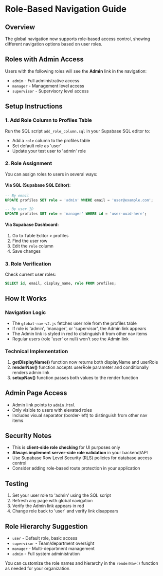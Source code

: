 # Role-Based Navigation Guide

## Overview
The global navigation now supports role-based access control, showing different navigation options based on user roles.

## Roles with Admin Access
Users with the following roles will see the **Admin** link in the navigation:
- `admin` - Full administrative access
- `manager` - Management level access
- `supervisor` - Supervisory level access

## Setup Instructions

### 1. Add Role Column to Profiles Table
Run the SQL script `add_role_column.sql` in your Supabase SQL editor to:
- Add a `role` column to the profiles table
- Set default role as 'user'
- Update your test user to 'admin' role

### 2. Role Assignment
You can assign roles to users in several ways:

#### Via SQL (Supabase SQL Editor):
```sql
-- By email
UPDATE profiles SET role = 'admin' WHERE email = 'user@example.com';

-- By user ID
UPDATE profiles SET role = 'manager' WHERE id = 'user-uuid-here';
```

#### Via Supabase Dashboard:
1. Go to Table Editor > profiles
2. Find the user row
3. Edit the `role` column
4. Save changes

### 3. Role Verification
Check current user roles:
```sql
SELECT id, email, display_name, role FROM profiles;
```

## How It Works

### Navigation Logic
- The `global-nav-v2.js` fetches user role from the profiles table
- If role is 'admin', 'manager', or 'supervisor', the Admin link appears
- The Admin link is styled in red to distinguish it from other nav items
- Regular users (role 'user' or null) won't see the Admin link

### Technical Implementation
1. **getDisplayName()** function now returns both displayName and userRole
2. **renderNav()** function accepts userRole parameter and conditionally renders admin link
3. **setupNav()** function passes both values to the render function

## Admin Page Access
- Admin link points to `admin.html`
- Only visible to users with elevated roles
- Includes visual separator (border-left) to distinguish from other nav items

## Security Notes
- This is **client-side role checking** for UI purposes only
- **Always implement server-side role validation** in your backend/API
- Use Supabase Row Level Security (RLS) policies for database access control
- Consider adding role-based route protection in your application

## Testing
1. Set your user role to 'admin' using the SQL script
2. Refresh any page with global navigation
3. Verify the Admin link appears in red
4. Change role back to 'user' and verify link disappears

## Role Hierarchy Suggestion
- `user` - Default role, basic access
- `supervisor` - Team/department oversight
- `manager` - Multi-department management  
- `admin` - Full system administration

You can customize the role names and hierarchy in the `renderNav()` function as needed for your organization.
